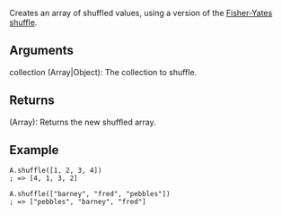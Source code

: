 Creates an array of shuffled values, using a version of the [Fisher-Yates shuffle](https://en.wikipedia.org/wiki/Fisher-Yates_shuffle).

## Arguments

collection (Array|Object): The collection to shuffle.


## Returns

(Array): Returns the new shuffled array.

## Example

```autohotkey
A.shuffle([1, 2, 3, 4])
; => [4, 1, 3, 2]

A.shuffle(["barney", "fred", "pebbles"])
; => ["pebbles", "barney", "fred"]
```
